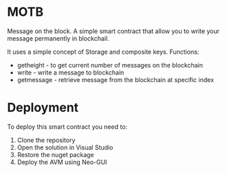 # MOTB
Message on the block.
A simple smart contract that allow you to write your message permanently in blockchail.

It uses a simple concept of Storage and composite keys.
Functions:
* getheight - to get current number of messages on the blockchain
* write - write a message to blockchain
* getmessage - retrieve message from the blockchain at specific index


# Deployment
To deploy this smart contract you need to:
1. Clone the repository
2. Open the solution in Visual Studio
3. Restore the nuget package
4. Deploy the AVM using Neo-GUI
